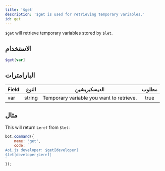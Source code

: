 ```yaml
---
title: '$get'
description: '$get is used for retrieving temporary variables.'
id: get
---
```


`$get` will retrieve temporary variables stored by `$let`.

## الاستخدام

```php
$get[var]
```

## البارامترات

| Field | النوع  | الديسكبربشين                             | مطلوب |
| ----- | ------ | ---------------------------------------- |:-----:|
| var   | string | Temporary variable you want to retrieve. | true  |

## مثال

This will return `Leref` from `$let`:

```javascript
bot.command({
    name: 'get',
    code: `
Aoi.js developer: $get[developer]
$let[developer;Leref]
`
});
```
